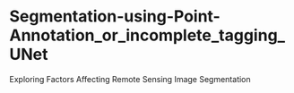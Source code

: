# Segmentation-using-Point-Annotation_or_incomplete_tagging_UNet
Exploring Factors Affecting Remote Sensing Image Segmentation
